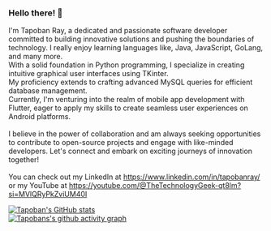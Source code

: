 ### Hello there! 👋
I'm Tapoban Ray, a dedicated and passionate software developer committed to building innovative solutions and pushing the boundaries of technology. I really enjoy learning languages like, Java, JavaScript, GoLang, and many more. <br>With a solid foundation in Python programming, I specialize in creating intuitive graphical user interfaces using TKinter. <br>My proficiency extends to crafting advanced MySQL queries for efficient database management. <br>Currently, I'm venturing into the realm of mobile app development with Flutter, eager to apply my skills to create seamless user experiences on Android platforms. <br><br>I believe in the power of collaboration and am always seeking opportunities to contribute to open-source projects and engage with like-minded developers. Let's connect and embark on exciting journeys of innovation together!
<br><br> You can check out my LinkedIn at https://www.linkedin.com/in/tapobanray/ or my YouTube at https://youtube.com/@TheTechnologyGeek-qt8lm?si=MVlQRyPkZviUM40I

[![Tapoban's GitHub stats](https://github-readme-stats.vercel.app/api?username=tapoban123)](https://github.com/tapoban123/github-readme-stats)
<br>
[![Tapobans's github activity graph](https://github-readme-activity-graph.vercel.app/graph?username=tapoban123&theme=dracula)](https://github.com/tapoban123/github-readme-activity-graph)


<!--
**tapoban123/tapoban123** is a ✨ _special_ ✨ repository because its `README.md` (this file) appears on your GitHub profile.

Here are some ideas to get you started:

- 🔭 I’m currently working on ...
- 🌱 I’m currently learning ...
- 👯 I’m looking to collaborate on ...
- 🤔 I’m looking for help with ...
- 💬 Ask me about ...
- 📫 How to reach me: ...
- 😄 Pronouns: ...
- ⚡ Fun fact: ...
-->

